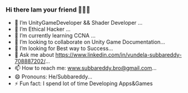 ### Hi there Iam your friend 👋👋👋

- 🔭 I’m UnityGameDeveloper && Shader Developer ...
- 🔭 I’m Ethical Hacker ...
- 🌱 I’m currently learning CCNA ...
- 👯 I’m looking to collaborate on Unity Game Documentation...
- 🤔 I’m looking for Best way to Success...
- 💬 Ask me about https://www.linkedin.com/in/vundela-subbareddy-708887202/...
- 📫 How to reach me: www.subbareddy.bro@gmail.com...
- 😄 Pronouns: He/Subbareddy...
- ⚡ Fun fact: I spend lot of time Developing Apps&Games

